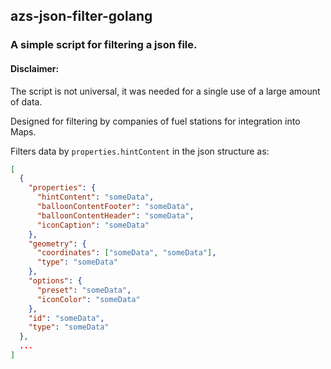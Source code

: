 ## azs-json-filter-golang

### A simple script for filtering a json file.

#### Disclaimer:
The script is not universal, it was needed for a single use of a large amount of data.

Designed for filtering by companies of fuel stations for integration into Maps.

Filters data by ```properties.hintContent``` in the json structure as:

```json
[
  {
    "properties": {
      "hintContent": "someData",
      "balloonContentFooter": "someData",
      "balloonContentHeader": "someData",
      "iconCaption": "someData"
    },
    "geometry": {
      "coordinates": ["someData", "someData"],
      "type": "someData"
    },
    "options": {
      "preset": "someData",
      "iconColor": "someData"
    },
    "id": "someData",
    "type": "someData"
  },
  ...
]
```

